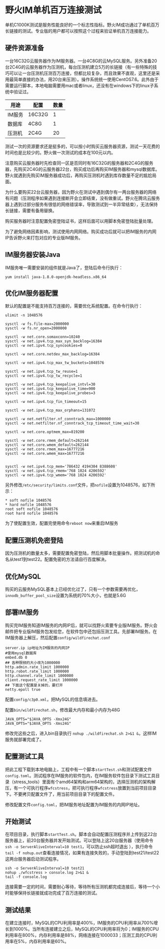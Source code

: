# 野火IM单机百万连接测试
单机C1000K测试是服务性能良好的一个标志性指标。野火IM成功通过了单机百万长链接的测试。专业版的用户都可以按照这个过程来验证单机百万连接能力。

## 硬件资源准备
一台16C32G云服务器作为IM服务器。一台4C8G的云MySQL服务。另外准备20台2C4G的云服务器作为压测机，每台压测机建立5万的长链接（有一些特殊的技巧可以让一台压测机压测百万连接，但都比较复杂，而且效果不直观，这里还是采用最简单直接的办法，用20台来压测）。操作系统统一使用CentOS7.6。此外由于需要运行脚本，本地电脑需要用mac或者linux，还没有在windows下的linux子系统中验证过。

| 用途 | 配置 | 数量 |
| ------ | ------ | ------ |
| IM服务 | 16C32G | 1 |
| 数据库 | 4C8G | 1 |
| 压测机 | 2C4G | 20 |


测试一次的资源要求还是挺多的，可以按小时购买云服务器资源，测试一天花费的时间也是比较少的。野火做一次测试的成本在100元以内。

注意购买云服务器时先检查同一区是否同时有16C32G的服务器和2C4G的服务器，先购买2C4G的云服务器22台，购买成功后再购买IM服务器和mysql数据库。野火就遇到先购买IM服务器成功后，再购买压测机时遇到库存数量不足的尴尬局面。

为什么要购买22台云服务器，因为野火在测试中遇到偶尔有一两台服务器的网络有问题（压测程序如果遇到连接断开会立即结束，没有做重试。野火在腾讯云服务器上遇到过部分服务有很低的网络错误率，导致测试到一半异常结束），无法保持长链接，需要有备用替换。

购买服务器时注意配置免密登陆证书，这样后面可以用脚本免密登陆批量处理。

为了避免网络因素影响，测试使用内网网络。购买成功后就可以把IM服务的内网IP告诉野火来打包对应的专业版IM服务。

## IM服务器安装Java
IM服务唯一需要安装的组件就是Java了，登陆后命令行执行：
```
yum install java-1.8.0-openjdk-headless.x86_64
```

## 优化IM服务器配置
默认的配置是不能支持百万连接的，需要优化系统配置。在命令行执行：
```
ulimit -n 1048576

sysctl -w fs.file-max=2000000
sysctl -w fs.nr_open=2000000

sysctl -w net.core.somaxconn=10240
sysctl -w net.ipv4.tcp_max_syn_backlog=16384
sysctl -w net.ipv4.tcp_syncookies=0

sysctl -w net.core.netdev_max_backlog=16384

sysctl -w net.ipv4.tcp_max_tw_buckets=1048576

sysctl -w net.ipv4.tcp_tw_reuse=1
sysctl -w net.ipv4.tcp_tw_recycle=1

sysctl -w net.ipv4.tcp_keepalive_intvl=30
sysctl -w net.ipv4.tcp_keepalive_time=900
sysctl -w net.ipv4.tcp_keepalive_probes=3

sysctl -w net.ipv4.tcp_fin_timeout=15

sysctl -w net.ipv4.tcp_max_orphans=131072

sysctl -w net.netfilter.nf_conntrack_max=1000000
sysctl -w net.netfilter.nf_conntrack_tcp_timeout_time_wait=30

sysctl -w net.core.optmem_max=819200

sysctl -w net.core.rmem_default=262144
sysctl -w net.core.wmem_default=262144
sysctl -w net.core.rmem_max=16777216
sysctl -w net.core.wmem_max=16777216


sysctl -w net.ipv4.tcp_mem='786432 4194304 8388608'
sysctl -w net.ipv4.tcp_rmem='768 1024 4206592'
sysctl -w net.ipv4.tcp_wmem='768 1024 4206592'
```
另外修改```/etc/security/limits.conf```文件，把```nofile```设置为1048576，如下所示：
```
* soft nofile 1048576
* hard nofile 1048576
root soft nofile 1048576
root hard nofile 1048576
```
为了使配置生效，配置完使用命令```reboot now```来重启IM服务

## 配置压测机免密登陆
因为压测机的数量太多，需要配置免密登陆，然后用脚本批量操作。把测试机的命名从test1到test22。配置免密的方法请自行百度解决。

## 优化MySQL
购买的云服务MySQL基本上已经优化过了，只有一个参数需要再优化，```innodb_buffer_pool_size```设置为系统的70%大小，也就是5.6G

## 部署IM服务
购买完IM服务知道IM服务的内网IP后，就可以找野火索要专业版IM服务。野火会邮件把专业版IM服务包发给您，在软件包中还包括压测工具。先部署IM服务。在IM服务器上解压，然后配置```config/wildfirechat.conf```
```
server.ip ip地址为IM服务的内网IP
#使用mysql数据库
embed.db 0
## 各种限频的大小改为1000000
http.admin.rate_limit 1000000
http.robot.rate_limit 1000000
http.channel.rate_limit 1000000
client.request_rate_limit 1000000
## 下面这个配置是关掉的，要打开
netty.epoll true
```
配置```config/c3p0.xml```，把MySQL的信息填进去。

配置```bin/wildfirechat.sh```，修改最大内存和最小内存为48G
```
JAVA_OPTS="$JAVA_OPTS -Xmx24G"
JAVA_OPTS="$JAVA_OPTS -Xms24G"
```
修改完这些之后，进入bin目录执行 ```nohup ./wildfirechat.sh 2>&1 &```，这样IM服务就部署完成了。

## 配置测试工具
把此工程下载到本地电脑上，工程中有一个脚本```startTest.sh```和测试配置文件```config.toml```。测试程序在IM服务的软件包内，在IM服务软件包目录下测试工具目录（stress_tools）里面有个amd64架构和arm64架构的，选择压测机的架构解压，有一个可执行程序```wfcstress```，把可执行程序```wfcstress```放置到当前项目目录下。不要拷贝配置文件了，用当前项目目录下的配置文件。

修改配置文件```config.toml```，把IM服务地址配置为IM服务的内网IP地址。

## 开始测试
在项目目录，执行脚本```startTest.sh```。脚本会自动配置压测程序并上传到这22台服务器上，前20台服务器并发开始测试。可以登陆上这20台服务器（使用命令```ssh -o ServerAliveInterval=10 test1```，可以防止ssh超时退出 ），执行命令```tail -f nohup.out```查看连接情况，如果有连接失败的，手动登陆到test21/test22这两台服务器启动测试程序。
```
ssh -o ServerAliveInterval=10 test21
nohup ./wfcstress > console.log 2>&1 &
tail -f console.log
```

连接需要一定的时间，需要耐心等待，等待所有压测机都完成连接后，等待一个小时能够保持长链接就成功完成了百万连接的测试。

## 测试结果
在建立连接时，MySQL的CPU利用率是400%，IM服务的CPU利用率从700%增长到1000%。当所有连接建立之后，MySQL的CPU利用率将为0；IM服务的CPU利用率在800%，内存利用率是88%，网络连接在1000033；压测工具的CPU利用率在5%，内存利用率是60%。
